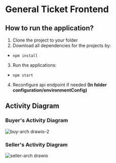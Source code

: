 # General Ticket Frontend

## How to run the application?

1. Clone the project to your folder
2. Download all dependencies for the projects by:
  - `npm install`
3. Run the applications:
  - `npm start`
4. Reconfigure api endpoint if needed **(In folder configuration/environmentConfig)**

## Activity Diagram

### Buyer's Activity Diagram
![buy-arch drawio-2](https://github.com/Kent0810/general-ticket-box-fe/assets/78617105/9558e7b4-5db3-43b8-b94b-6b5947ab6ba1)

### Seller's Activity Diagram
![seller-arch drawio](https://github.com/Kent0810/general-ticket-box-fe/assets/78617105/9905caa5-c2a5-40b1-915d-e87bd16dc866)
